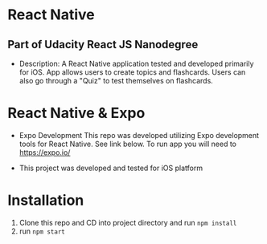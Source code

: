 
# React Native
## Part of Udacity React JS Nanodegree
 - Description: 
  A React Native application tested and developed primarily for iOS. App allows users to create topics and flashcards. Users can also go through a "Quiz" to test themselves on flashcards. 

# React Native & Expo
- Expo Development 
This repo was developed utilizing Expo development tools for React Native. See link below. To run app you will need to 
https://expo.io/

- This project was developed and tested for iOS platform 

# Installation
1. Clone this repo and CD into project directory and run `npm install`
2. run `npm start`
